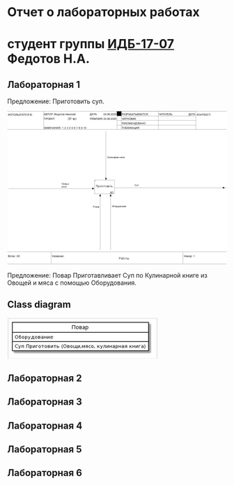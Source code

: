 # Отчет о лабораторных работах
# студент группы [ИДБ-17-07](https://github.com/stankin/design-part-1/wiki/list-id..) Федотов Н.А.

## Лабораторная 1

Предложение: Приготовить суп.

![none](https://github.com/FedNickS/fedotov.github.io/blob/master/%D0%9B%D0%B0%D0%B1%201/%D0%9B%D1%801.JPG)

Предложение: Повар Приготавливает Суп по Кулинарной книге из Овощей и мяса с помощью Оборудования.

## Class diagram
![none](https://github.com/FedNickS/fedotov.github.io/blob/master/%D0%9B%D0%B0%D0%B1%201/%D0%A1%D0%BD%D0%B8%D0%BC%D0%BE%D0%BA1.JPG)
## Лабораторная 2

## Лабораторная 3

## Лабораторная 4

## Лабораторная 5

## Лабораторная 6
